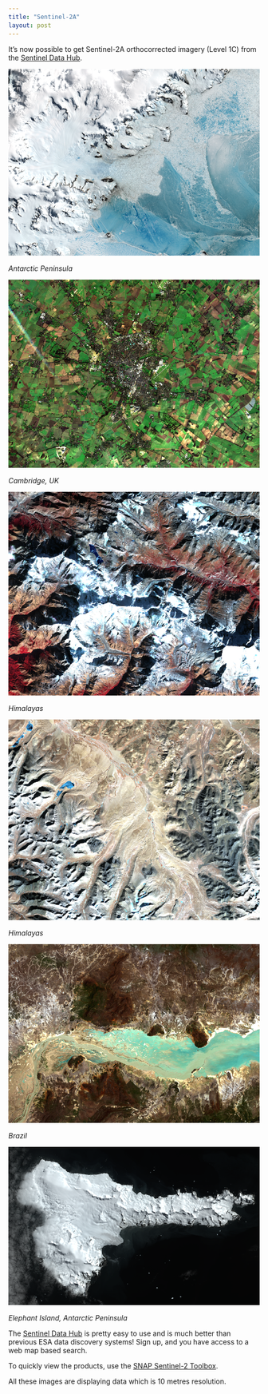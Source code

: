 ```yaml
---
title: "Sentinel-2A"
layout: post
---
```


It’s now possible to get Sentinel-2A orthocorrected imagery (Level 1C) from the [Sentinel Data Hub](https://scihub.copernicus.eu/). 

![Sentinel2a Antarctic Peninsula](/assets/posts/sentinel2a-peninsula.png)

_Antarctic Peninsula_

![Sentinel2a Cambridge](/assets/posts/sentinel2a-cam.png)

_Cambridge, UK_

![Sentinel2a Himalayas](/assets/posts/sentinel2a-himalayas2.png)

_Himalayas_

![Sentinel2a Himalayas](/assets/posts/sentinel2a-himalayas1.png)

_Himalayas_

![Sentinel2a Brazil](/assets/posts/sentinel2a-brazil.png)

_Brazil_

![Sentinel2a Elephant Island](/assets/posts/sentinel2a-elephant.png)

_Elephant Island, Antarctic Peninsula_


The [Sentinel Data Hub](https://scihub.copernicus.eu/) is pretty easy to use and is much better than previous ESA data discovery systems! Sign up, and you have access to a web map based search.

To quickly view the products, use the [SNAP Sentinel-2 Toolbox](http://step.esa.int/main/toolboxes/sentinel-2-toolbox/).

All these images are displaying data which is 10 metres resolution. 
